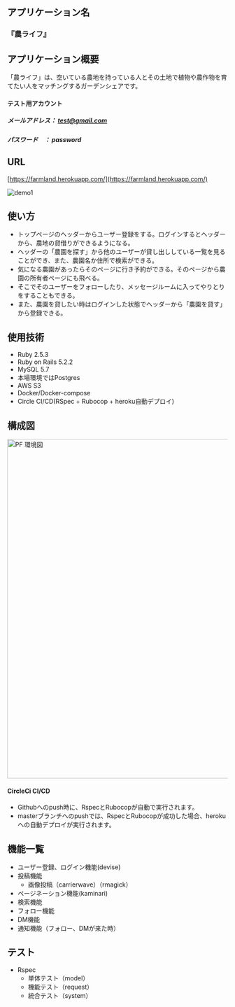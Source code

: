 ## アプリケーション名
### 『農ライフ』
## アプリケーション概要
「農ライフ」は、空いている農地を持っている人とその土地で植物や農作物を育てたい人をマッチングするガーデンシェアです。
#### テスト用アカウント
##### メールアドレス： test@gmail.com
##### パスワード　： password
## URL
[https://farmland.herokuapp.com/](https://farmland.herokuapp.com/)

![demo1](https://user-images.githubusercontent.com/65330638/119956655-466a1600-bfdc-11eb-85f3-d9a6ac4e2495.gif)

## 使い方
- トップページのヘッダーからユーザー登録をする。ログインするとヘッダーから、農地の貸借りができるようになる。
- ヘッダーの「農園を探す」から他のユーザーが貸し出ししている一覧を見ることができ、また、農園名か住所で検索ができる。
- 気になる農園があったらそのページに行き予約ができる。そのページから農園の所有者ページにも飛べる。
- そこでそのユーザーをフォローしたり、メッセージルームに入ってやりとりをすることもできる。
- また、農園を貸したい時はログインした状態でヘッダーから「農園を貸す」から登録できる。

## 使用技術
- Ruby 2.5.3
- Ruby on Rails 5.2.2
- MySQL 5.7
- 本場環境ではPostgres
- AWS S3
- Docker/Docker-compose
- Circle CI/CD(RSpec + Rubocop + heroku自動デプロイ)
## 構成図
<img width="776" alt="PF 環境図" src="https://user-images.githubusercontent.com/65330638/119188209-530add80-bab5-11eb-8db3-d07292a8f15f.png">

#### CircleCi CI/CD

- Githubへのpush時に、RspecとRubocopが自動で実行されます。
- masterブランチへのpushでは、RspecとRubocopが成功した場合、herokuへの自動デプロイが実行されます。
## 機能一覧

- ユーザー登録、ログイン機能(devise)
- 投稿機能 
  - 画像投稿（carrierwave）（rmagick）
- ページネーション機能(kaminari)
- 検索機能
- フォロー機能
- DM機能
- 通知機能（フォロー、DMが来た時）
## テスト

- Rspec
  - 単体テスト（model）
  - 機能テスト（request）
  - 統合テスト（system）
